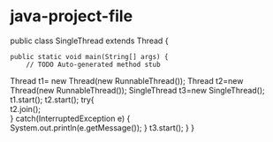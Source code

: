 # java-project-file

public class SingleThread extends Thread {

	public static void main(String[] args) {
		// TODO Auto-generated method stub
Thread t1= new Thread(new RunnableThread());
Thread t2=new Thread(new RunnableThread());
SingleThread t3=new SingleThread();	
t1.start();
t2.start();	
try{	
t2.join();	
}
catch(InterruptedException e)
{	
System.out.println(e.getMessage());
}
t3.start();	
	}
}
